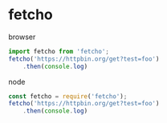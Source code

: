# fetcho

browser
```js
import fetcho from 'fetcho';
fetcho('https://httpbin.org/get?test=foo')
	.then(console.log)
```

node
```js
const fetcho = require('fetcho');
fetcho('https://httpbin.org/get?test=foo')
	.then(console.log)
```
